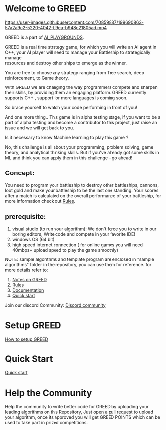 


# Welcome to GREED

https://user-images.githubusercontent.com/70859887/199690863-57a2a9c2-5220-4042-b9ea-b948c21805ad.mp4

 GREED is a part of [AI_PLAYGROUNDS](https://aiplaygrounds.in).
 
 GREED is a real time strategy game, for which you will write an AI agent in C++, your AI player will need to manage your Battleship to strategically manage       
 resources and destroy other ships to emerge as the winner.

You are free to choose any strategy ranging from Tree search, deep reinforcement, to Game theory.

With GREED we are changing the way programmers compete and sharpen their skills, by providing them an engaging platform. GREED currently supports C++ , support for more languages is coming soon.

So brace yourself to watch your code performing in front of you!

And one more thing..
This game is in alpha testing stage, if you want to be a part of alpha testing and become a contributor to this project, just raise an issue and we will get back to you.

Is it necessary to know Machine learning to play this game ?

No, this challenge is all about your programming, problem solving, game theory, and analytical thinking skills. But if you've already got some skills in ML and think you can apply them in this challenge - go ahead!




## Concept:
  You need to program your battleship to destroy other battleships, cannons, loot gold and make your battleship to be the last one standing.
  Your scores after a match is calculated on the overall performance of your battleship, for more information check out [Rules](Rules.md).

## prerequisite:
  1. visual studio (to run your algorithm): We don't force you to write in our boring editors, Write code and compete in your favorite IDE! 
  2. windows OS (64 bit)
  3. high speed internet connection ( for online games you will need 40mbps+ upload speed to play the game smoothly)
     

NOTE: sample algorithms and template program are enclosed in "sample algorithms" folder in the repository, you can use them for reference.
for more details refer to:
1. [Notes on GREED](Notes.md)
2. [Rules](Rules.md)
3. [Documentation](Documentation.md)
4. [Quick start](quick_start.md)

Join our discord Community: [Discord community](https://discord.gg/2CBeaMAAay)
# Setup GREED
  [How to setup GREED](setup.md)
  
# Quick Start
  [Quick start](quick_start.md)
  
# Help the Community
  Help the community to write better code for GREED by uploading your leading algorithms on this Repository, Just open a pull request to upload your algorithm, once its approved you will get GREED POINTS
  which can be used to take part in prized competitions.




